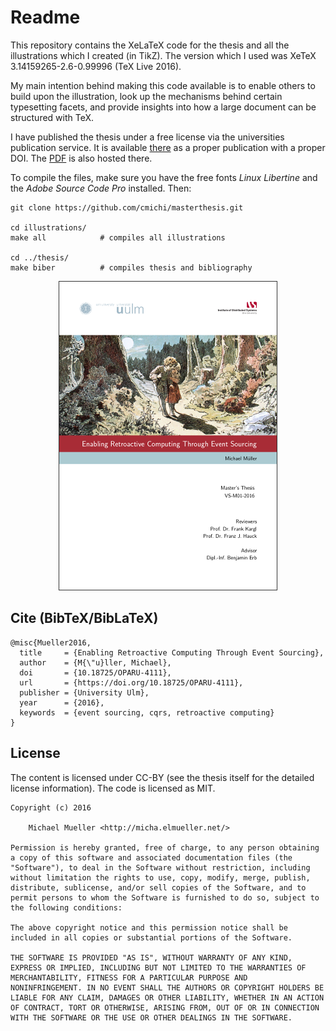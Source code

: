 # Readme

This repository contains the XeLaTeX code for the thesis and all the 
illustrations which I created (in TikZ). The version which I used was 
XeTeX 3.14159265-2.6-0.99996 (TeX Live 2016).

My main intention behind making this code available is to enable others 
to build upon the illustration, look up the mechanisms behind certain 
typesetting facets, and provide insights into how a large document can 
be structured with TeX.

I have published the thesis under a free license via the universities 
publication service. It is available [there](https://oparu.uni-ulm.de/xmlui/handle/123456789/4150) 
as a proper publication with a proper DOI. 
The [PDF](https://oparu.uni-ulm.de/xmlui/bitstream/handle/123456789/4150/RetroactiveComputing_Mueller2016.pdf?sequence=5&isAllowed=y) 
is also hosted there.

To compile the files, make sure you have the free fonts _Linux Libertine_
and the _Adobe Source Code Pro_ installed. Then:

	git clone https://github.com/cmichi/masterthesis.git

	cd illustrations/
	make all            # compiles all illustrations

	cd ../thesis/
	make biber          # compiles thesis and bibliography

<p align="center">
	<a href="https://oparu.uni-ulm.de/xmlui/bitstream/handle/123456789/4150/RetroactiveComputing_Mueller2016.pdf?sequence=5&isAllowed=y">
		<img src="https://github.com/cmichi/masterthesis/raw/master/images/titlepage.png" />
	</a>
</p>


## Cite (BibTeX/BibLaTeX)

	@misc{Mueller2016,
	  title     = {Enabling Retroactive Computing Through Event Sourcing},
	  author    = {M{\"u}ller, Michael},
	  doi       = {10.18725/OPARU-4111},
	  url       = {https://doi.org/10.18725/OPARU-4111},
	  publisher = {University Ulm},
	  year      = {2016},
	  keywords  = {event sourcing, cqrs, retroactive computing}
	}


## License

The content is licensed under CC-BY (see the thesis itself for the detailed 
license information). The code is licensed as MIT.

	Copyright (c) 2016

		Michael Mueller <http://micha.elmueller.net/>

	Permission is hereby granted, free of charge, to any person obtaining
	a copy of this software and associated documentation files (the
	"Software"), to deal in the Software without restriction, including
	without limitation the rights to use, copy, modify, merge, publish,
	distribute, sublicense, and/or sell copies of the Software, and to
	permit persons to whom the Software is furnished to do so, subject to
	the following conditions:

	The above copyright notice and this permission notice shall be
	included in all copies or substantial portions of the Software.

	THE SOFTWARE IS PROVIDED "AS IS", WITHOUT WARRANTY OF ANY KIND,
	EXPRESS OR IMPLIED, INCLUDING BUT NOT LIMITED TO THE WARRANTIES OF
	MERCHANTABILITY, FITNESS FOR A PARTICULAR PURPOSE AND
	NONINFRINGEMENT. IN NO EVENT SHALL THE AUTHORS OR COPYRIGHT HOLDERS BE
	LIABLE FOR ANY CLAIM, DAMAGES OR OTHER LIABILITY, WHETHER IN AN ACTION
	OF CONTRACT, TORT OR OTHERWISE, ARISING FROM, OUT OF OR IN CONNECTION
	WITH THE SOFTWARE OR THE USE OR OTHER DEALINGS IN THE SOFTWARE.
